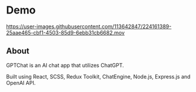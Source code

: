 # Demo


https://user-images.githubusercontent.com/113642847/224161389-25aae465-cbf1-4503-85d9-6ebb31cb6682.mov


## About
GPTChat is an AI chat app that utilizes ChatGPT. 

Built using React, SCSS, Redux Toolkit, ChatEngine, Node.js, Express.js and OpenAI API.
 
